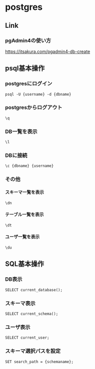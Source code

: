 # postgres

## Link

### pgAdmin4の使い方
https://itsakura.com/pgadmin4-db-create

## psql基本操作

### postgresにログイン
```
psql -U {username} -d {dbname}
```

### postgresからログアウト
```
\q
```

### DB一覧を表示
```
\l
```

### DBに接続
```
\c {dbname} {username}
```

### その他

#### スキーマ一覧を表示
```
\dn
```

#### テーブル一覧を表示
```
\dt
```

#### ユーザ一覧を表示
```
\du
```

## SQL基本操作

### DB表示
```
SELECT current_database();
```

### スキーマ表示
```
SELECT current_schema();
```

### ユーザ表示
```
SELECT current_user;
```

### スキーマ選択パスを設定
```
SET search_path = {schemaname};
```
